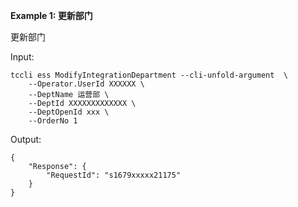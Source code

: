 **Example 1: 更新部门**

更新部门

Input: 

```
tccli ess ModifyIntegrationDepartment --cli-unfold-argument  \
    --Operator.UserId XXXXXX \
    --DeptName 运营部 \
    --DeptId XXXXXXXXXXXXX \
    --DeptOpenId xxx \
    --OrderNo 1
```

Output: 
```
{
    "Response": {
        "RequestId": "s1679xxxxx21175"
    }
}
```

